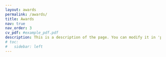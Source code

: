 ```yaml
---
layout: awards
permalink: /awards/
title: Awards
nav: true
nav_order: 3
cv_pdf: #example_pdf.pdf
description: This is a description of the page. You can modify it in 'pages/_cv.md'. You can also change or remove the top pdf download button.
# toc:
#   sidebar: left
---
```

